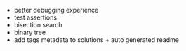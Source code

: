 + better debugging experience
+ test assertions
+ bisection search
+ binary tree
+ add tags metadata to solutions + auto generated readme 
